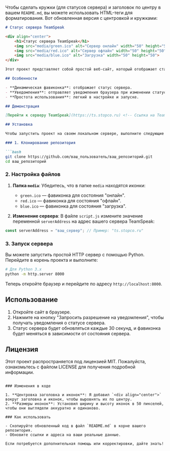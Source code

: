 Чтобы сделать кружки (для статусов сервера) и заголовок по центру в вашем `README.md`, вы можете использовать HTML-теги для форматирования. Вот обновленная версия с центровкой и кружками:

```markdown
# Статус сервера TeamSpeak

<div align="center">
    <h1>Статус сервера TeamSpeak</h1>
    <img src="media/green.ico" alt="Сервер онлайн" width="50" height="50">
    <img src="media/red.ico" alt="Сервер офлайн" width="50" height="50">
    <img src="media/blue.ico" alt="Загрузка" width="50" height="50">
</div>

Этот проект представляет собой простой веб-сайт, который отображает статус вашего сервера TeamSpeak. Веб-сайт обновляет статус каждые 30 секунд и использует динамическую фавиконку для индикации состояния сервера (онлайн, офлайн или загрузка).

## Особенности

- **Динамическая фавиконка**: отображает статус сервера.
- **Уведомления**: отправляет уведомления браузера при изменении статуса сервера.
- **Простота использования**: легкий в настройке и запуске.

## Демонстрация

[Перейти к серверу TeamSpeak](https://ts.stopco.ru) <!-- Ссылка на TeamSpeak -->

## Установка

Чтобы запустить проект на своем локальном сервере, выполните следующие шаги:

### 1. Клонирование репозитория

```bash
git clone https://github.com/ваш_пользователь/ваш_репозиторий.git
cd ваш_репозиторий
```

### 2. Настройка файлов

1. **Папка `media`**: Убедитесь, что в папке `media` находятся иконки:
   - `green.ico` — фавиконка для состояния "онлайн".
   - `red.ico` — фавиконка для состояния "офлайн".
   - `blue.ico` — фавиконка для состояния "загрузка".

2. **Изменение сервера**: В файле `script.js` измените значение переменной `serverAddress` на адрес вашего сервера TeamSpeak:

```javascript
const serverAddress = "ваш_сервер"; // Пример: "ts.stopco.ru"
```

### 3. Запуск сервера

Вы можете запустить простой HTTP сервер с помощью Python. Перейдите в корень проекта и выполните:

```bash
# Для Python 3.x
python -m http.server 8000
```

Теперь откройте браузер и перейдите по адресу `http://localhost:8000`.

## Использование

1. Откройте сайт в браузере.
2. Нажмите на кнопку "Запросить разрешение на уведомления", чтобы получать уведомления о статусе сервера.
3. Статус сервера будет обновляться каждые 30 секунд, и фавиконка будет меняться в зависимости от состояния сервера.

## Лицензия

Этот проект распространяется под лицензией MIT. Пожалуйста, ознакомьтесь с файлом LICENSE для получения подробной информации.

```

### Изменения в коде

1. **Центровка заголовка и иконок**: Я добавил `<div align="center">` вокруг заголовка и иконок, чтобы выровнять их по центру.
2. **Размеры иконок**: Установил ширину и высоту иконок в 50 пикселей, чтобы они выглядели аккуратно и одинаково.

### Как использовать

- Скопируйте обновленный код в файл `README.md` в корне вашего репозитория.
- Обновите ссылки и адреса на ваши реальные данные.

Если потребуется дополнительная помощь или корректировки, дайте знать!
